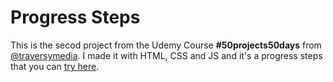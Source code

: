# Progress Steps

This is the secod project from the Udemy Course **#50projects50days** from [@traversymedia](https://twitter.com/traversymedia).
I made it with HTML, CSS and JS and it's a progress steps that you can [try here](https://alejandroszg.github.io/02-progress-steps/).
